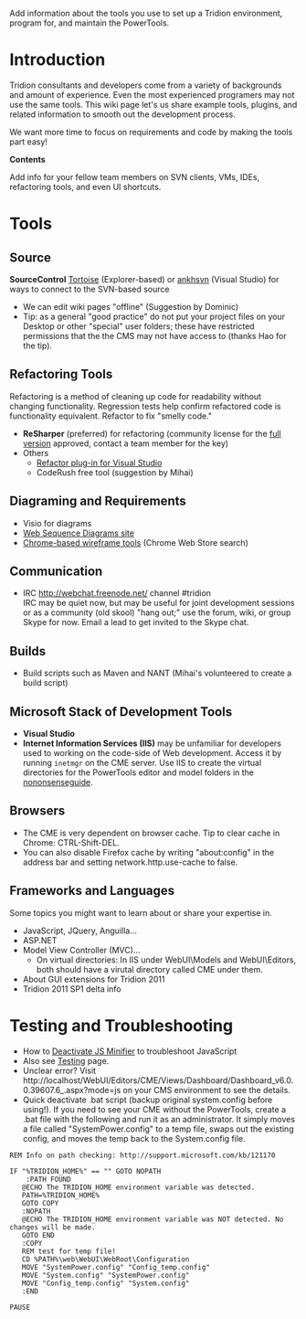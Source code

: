 Add information about the tools you use to set up a Tridion environment, program for, and maintain the PowerTools.

# Introduction #

Tridion consultants and developers come from a variety of backgrounds and amount of experience. Even the most experienced programers may not use the same tools. This wiki page let's us share example tools, plugins, and related information to smooth out the development process.

We want more time to focus on requirements and code by making the tools part easy!

**Contents**


Add info for your fellow team members on SVN clients, VMs, IDEs, refactoring tools, and even UI shortcuts.

# Tools #
## Source ##
**SourceControl** [Tortoise](SourceControl#Tortoise.md) (Explorer-based) or [ankhsvn](SourceControl#ankhsvn.md) (Visual Studio) for ways to connect to the SVN-based source
  * We can edit wiki pages "offline" (Suggestion by Dominic)
  * Tip: as a general "good practice" do not put your project files on your Desktop or other "special" user folders; these have restricted permissions that the the CMS may not have access to (thanks Hao for the tip).

## Refactoring Tools ##
Refactoring is a method of cleaning up code for readability without changing functionality. Regression tests help confirm refactored code is functionality equivalent. Refactor to fix "smelly code."
  * **ReSharper** (preferred) for refactoring (community license for the [full version](http://www.jetbrains.com/resharper/download/index.html) approved, contact a team member for the key)
  * Others
    * [Refactor plug-in for Visual Studio](http://msdn.microsoft.com/en-us/visualc/bb737896)
    * CodeRush free tool (suggestion by Mihai)

## Diagraming and Requirements ##
  * Visio for diagrams
  * [Web Sequence Diagrams site](http://www.websequencediagrams.com/)
  * [Chrome-based wireframe tools](https://chrome.google.com/webstore/search/wireframe) (Chrome Web Store search)

## Communication ##
  * IRC http://webchat.freenode.net/ channel #tridion<br />IRC may be quiet now, but may be useful for joint development sessions or as a community (old skool) "hang out;" use the forum, wiki, or group Skype for now. Email a lead to get invited to the Skype chat.

## Builds ##
  * Build scripts such as Maven and NANT (Mihai's volunteered to create a build script)

## Microsoft Stack of Development Tools ##
  * **Visual Studio**
  * **Internet Information Services (IIS)** may be unfamiliar for developers used to working on the code-side of Web development. Access it by running `inetmgr` on the CME server. Use IIS to create the virtual directories for the PowerTools editor and model folders in the [nononsenseguide](nononsenseguide.md).

## Browsers ##
  * The CME is very dependent on browser cache. Tip to clear cache in Chrome: CTRL-Shift-DEL.
  * You can also disable Firefox cache by writing "about:config" in the address bar and setting network.http.use-cache to false.

## Frameworks and Languages ##
Some topics you might want to learn about or share your expertise in.

  * JavaScript, JQuery, Anguilla...
  * ASP.NET
  * Model View Controller (MVC)...
    * On virtual directories: In IIS under WebUI\Models and WebUI\Editors, both should have a virutal directory called CME under them.
  * About GUI extensions for Tridion 2011
  * Tridion 2011 SP1 delta info

# Testing and Troubleshooting #
  * How to [Deactivate JS Minifier](DeactivateJSMinifier.md) to troubleshoot JavaScript
  * Also see [Testing](Testing.md) page.
  * Unclear error? Visit http://localhost/WebUI/Editors/CME/Views/Dashboard/Dashboard_v6.0.0.39607.6_.aspx?mode=js on your CMS environment to see the details.
  * Quick deactivate .bat script (backup original system.config before using!). If you need to see your CME without the PowerTools, create a .bat file with the following and run it as an administrator. It simply moves a file called "SystemPower.config" to a temp file, swaps out the existing config, and moves the temp back to the System.config file.

```
REM Info on path checking: http://support.microsoft.com/kb/121170

IF "%TRIDION_HOME%" == "" GOTO NOPATH
	:PATH FOUND
   @ECHO The TRIDION_HOME environment variable was detected.
   PATH=%TRIDION_HOME%
   GOTO COPY
   :NOPATH
   @ECHO The TRIDION_HOME environment variable was NOT detected. No changes will be made.
   GOTO END
   :COPY
   REM test for temp file!
   CD %PATH%\web\WebUI\WebRoot\Configuration
   MOVE "SystemPower.config" "Config_temp.config"
   MOVE "System.config" "SystemPower.config"
   MOVE "Config_temp.config" "System.config"
   :END

PAUSE	
```